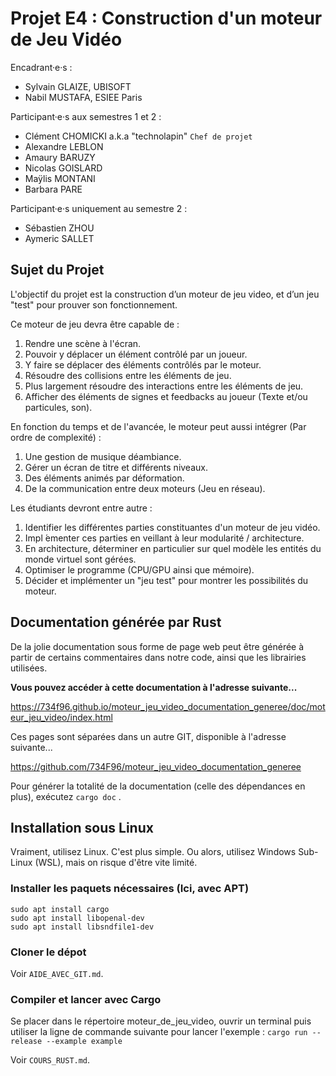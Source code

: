 # Projet E4 : Construction d'un moteur de Jeu Vidéo

Encadrant·e·s :
- Sylvain GLAIZE, UBISOFT
- Nabil MUSTAFA, ESIEE Paris

Participant·e·s aux semestres 1 et 2 :
- Clément CHOMICKI a.k.a "technolapin" `Chef de projet`
- Alexandre LEBLON
- Amaury BARUZY
- Nicolas GOISLARD
- Maÿlis MONTANI
- Barbara PARE

Participant·e·s uniquement au semestre 2 :
- Sébastien ZHOU
- Aymeric SALLET

## Sujet du Projet

L'objectif du projet est la construction d’un moteur de jeu video, et d’un jeu "test" pour prouver son fonctionnement.

Ce moteur de jeu devra être capable de :
1. Rendre une scène à l'écran.
2. Pouvoir y déplacer un élément contrôlé par un joueur.
3. Y faire se déplacer des éléments contrôlés par le moteur.
4. Résoudre des collisions entre les éléments de jeu.
5. Plus largement résoudre des interactions entre les éléments de jeu.
6. Afficher des éléments de signes et feedbacks au joueur (Texte et/ou particules, son).

En fonction du temps et de l'avancée, le moteur peut aussi intégrer (Par ordre de complexité) :
1. Une gestion de musique déambiance.
2. Gérer un écran de titre et différents niveaux.
3. Des éléments animés par déformation.
4. De la communication entre deux moteurs (Jeu en réseau).

Les étudiants devront entre autre :
1. Identifier les différentes parties constituantes d'un moteur de jeu vidéo.
2. Impl ́ementer ces parties en veillant à leur modularité / architecture.
3. En architecture, déterminer en particulier sur quel modèle les entités du monde virtuel sont gérées.
4. Optimiser le programme (CPU/GPU ainsi que mémoire).
5. Décider et implémenter un "jeu test" pour montrer les possibilités du moteur.

## Documentation générée par Rust
De la jolie documentation sous forme de page web peut être générée à partir de certains commentaires dans notre code, ainsi que les librairies utilisées.

**Vous pouvez accéder à cette documentation à l'adresse suivante...**

https://734f96.github.io/moteur_jeu_video_documentation_generee/doc/moteur_jeu_video/index.html

Ces pages sont séparées dans un autre GIT, disponible à l'adresse suivante...

https://github.com/734F96/moteur_jeu_video_documentation_generee

Pour générer la totalité de la documentation (celle des dépendances en plus), exécutez `cargo doc` .

## Installation sous Linux
Vraiment, utilisez Linux. C'est plus simple.
Ou alors, utilisez Windows Sub-Linux (WSL), mais on risque d'être vite limité.

### Installer les paquets nécessaires (Ici, avec APT)

```
sudo apt install cargo
sudo apt install libopenal-dev
sudo apt install libsndfile1-dev
```

### Cloner le dépot

Voir `AIDE_AVEC_GIT.md`.

### Compiler et lancer avec Cargo

Se placer dans le répertoire moteur_de_jeu_video, ouvrir un terminal puis utiliser la ligne de commande suivante pour lancer l'exemple : 
`cargo run --release --example example`

Voir `COURS_RUST.md`.
